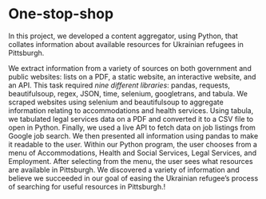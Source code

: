 # One-stop-shop

In this project, we developed a content aggregator, using Python, that collates information about available resources for Ukrainian refugees in Pittsburgh. 

We extract information from a variety of sources on both government and public websites: lists on a PDF, a static website, an interactive website, and an API. This task required *nine different libraries*: pandas, requests, beautifulsoup, regex, JSON, time, selenium, googletrans, and tabula. We scraped websites using selenium and beautifulsoup to aggregate information relating to accommodations and health services. Using tabula, we tabulated legal services data on a PDF and converted it to a CSV file to open in Python. Finally, we used a live API to fetch data on job listings from Google job search. We then presented all information using pandas to make it readable to the user. Within our Python program, the user chooses from a menu of Accommodations, Health and Social Services, Legal Services, and Employment. After selecting from the menu, the user sees what resources are available in Pittsburgh. We discovered a variety of information and believe we succeeded in our goal of easing the Ukrainian refugee’s process of searching for useful resources in Pittsburgh.!
